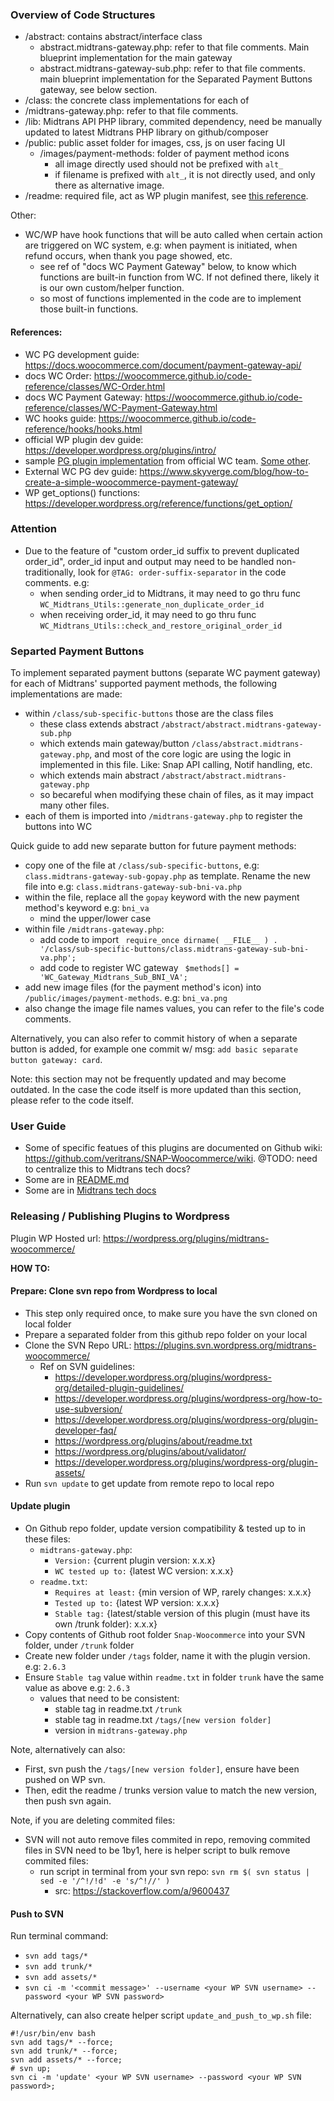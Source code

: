 ### Overview of Code Structures
- /abstract: contains abstract/interface class
  - abstract.midtrans-gateway.php: refer to that file comments. Main blueprint implementation for the main gateway
  - abstract.midtrans-gateway-sub.php: refer to that file comments. main blueprint implementation for the Separated Payment Buttons gateway, see below section.
- /class: the concrete class implementations for each of
- /midtrans-gateway.php: refer to that file comments.
- /lib: Midtrans API PHP library, commited dependency, need be manually updated to latest Midtrans PHP library on github/composer
- /public: public asset folder for images, css, js on user facing UI
  - /images/payment-methods: folder of payment method icons
    - all image directly used should not be prefixed with `alt_`
    - if filename is prefixed with `alt_`, it is not directly used, and only there as alternative image.
- /readme: required file, act as WP plugin manifest, see [this reference](https://wordpress.org/plugins/readme.txt).

Other:
- WC/WP have hook functions that will be auto called when certain action are triggered on WC system, e.g: when payment is initiated, when refund occurs, when thank you page showed, etc.
  - see ref of "docs WC Payment Gateway" below, to know which functions are built-in function from WC. If not defined there, likely it is our own custom/helper function.
  - so most of functions implemented in the code are to implement those built-in functions.

#### References:
- WC PG development guide: https://docs.woocommerce.com/document/payment-gateway-api/
- docs WC Order: https://woocommerce.github.io/code-reference/classes/WC-Order.html
- docs WC Payment Gateway: https://woocommerce.github.io/code-reference/classes/WC-Payment-Gateway.html
- WC hooks guide: https://woocommerce.github.io/code-reference/hooks/hooks.html
- official WP plugin dev guide: https://developer.wordpress.org/plugins/intro/
- sample [PG plugin implementation](https://github.com/woocommerce/woocommerce-gateway-stripe/) from official WC team. [Some other](https://github.com/woocommerce?q=gateway&type=&language=&sort=).
- External WC PG dev guide: https://www.skyverge.com/blog/how-to-create-a-simple-woocommerce-payment-gateway/
- WP get_options() functions: https://developer.wordpress.org/reference/functions/get_option/

### Attention
- Due to the feature of "custom order_id suffix to prevent duplicated order_id", order_id input and output may need to be handled non-traditionally, look for `@TAG: order-suffix-separator` in the code comments. e.g:
  - when sending order_id to Midtrans, it may need to go thru func `WC_Midtrans_Utils::generate_non_duplicate_order_id`
  - when receiving order_id, it may need to go thru func `WC_Midtrans_Utils::check_and_restore_original_order_id`

### Separted Payment Buttons
To implement separated payment buttons (separate WC payment gateway) for each of Midtrans' supported payment methods, the following implementations are made:
- within `/class/sub-specific-buttons` those are the class files
  - these class extends abstract `/abstract/abstract.midtrans-gateway-sub.php`
  - which extends main gateway/button `/class/abstract.midtrans-gateway.php`, and most of the core logic are using the logic in implemented in this file. Like: Snap API calling, Notif handling, etc.
  - which extends main abstract `/abstract/abstract.midtrans-gateway.php`
  - so becareful when modifying these chain of files, as it may impact many other files.
- each of them is imported into `/midtrans-gateway.php` to register the buttons into WC

Quick guide to add new separate button for future payment methods:
- copy one of the file at `/class/sub-specific-buttons`, e.g: `class.midtrans-gateway-sub-gopay.php` as template. Rename the new file into e.g: `class.midtrans-gateway-sub-bni-va.php`
- within the file, replace all the `gopay` keyword with the new payment method's keyword e.g: `bni_va`
  - mind the upper/lower case
- within file `/midtrans-gateway.php`: 
  - add code to import `
require_once dirname( __FILE__ ) . '/class/sub-specific-buttons/class.midtrans-gateway-sub-bni-va.php';`
  - add code to register WC gateway `
  $methods[] = 'WC_Gateway_Midtrans_Sub_BNI_VA';`
- add new image files (for the payment method's icon) into `/public/images/payment-methods`. e.g: `bni_va.png`
- also change the image file names values, you can refer to the file's code comments.

Alternatively, you can also refer to commit history of when a separate button is added, for example one commit w/ msg: `add basic separate button gateway: card`.

Note: this section may not be frequently updated and may become outdated. In the case the code itself is more updated than this section, please refer to the code itself.

### User Guide
- Some of specific featues of this plugins are documented on Github wiki: https://github.com/veritrans/SNAP-Woocommerce/wiki. @TODO: need to centralize this to Midtrans tech docs?
- Some are in [README.md](./README.md)
- Some are in [Midtrans tech docs](https://docs.midtrans.com/en/snap/with-plugins?id=wordpress-woocommerce)

### Releasing / Publishing Plugins to Wordpress
Plugin WP Hosted url: https://wordpress.org/plugins/midtrans-woocommerce/

**HOW TO:**

#### Prepare: Clone svn repo from Wordpress to local
- This step only required once, to make sure you have the svn cloned on local folder
- Prepare a separated folder from this github repo folder on your local
- Clone the SVN Repo URL: https://plugins.svn.wordpress.org/midtrans-woocommerce/
  - Ref on SVN guidelines:
    - https://developer.wordpress.org/plugins/wordpress-org/detailed-plugin-guidelines/
    - https://developer.wordpress.org/plugins/wordpress-org/how-to-use-subversion/
    - https://developer.wordpress.org/plugins/wordpress-org/plugin-developer-faq/
    - https://wordpress.org/plugins/about/readme.txt
    - https://wordpress.org/plugins/about/validator/
    - https://developer.wordpress.org/plugins/wordpress-org/plugin-assets/
- Run `svn update` to get update from remote repo to local repo

#### Update plugin
- On Github repo folder, update version compatibility & tested up to in these files:
  - `midtrans-gateway.php`:
    - `Version:` {current plugin version: x.x.x}
    - `WC tested up to:` {latest WC version: x.x.x}
  - `readme.txt`:
    - `Requires at least:` {min version of WP, rarely changes: x.x.x}
    - `Tested up to:` {latest WP version: x.x.x}
    - `Stable tag:` {latest/stable version of this plugin (must have its own /trunk folder): x.x.x}
- Copy contents of Github root folder `Snap-Woocommerce` into your SVN folder, under `/trunk` folder
- Create new folder under `/tags` folder, name it with the plugin version. e.g: `2.6.3`
- Ensure `Stable tag` value within `readme.txt` in folder `trunk` have the same value as above e.g: `2.6.3`
  - values that need to be consistent:
    - stable tag in readme.txt `/trunk`
    - stable tag in readme.txt `/tags/[new version folder]`
    - version in `midtrans-gateway.php`

Note, alternatively can also:
- First, svn push the `/tags/[new version folder]`, ensure have been pushed on WP svn.
- Then, edit the readme / trunks version value to match the new version, then push svn again.

Note, if you are deleting commited files:
- SVN will not auto remove files commited in repo, removing commited files in SVN need to be 1by1, here is helper script to bulk remove commited files:
  - run script in terminal from your svn repo: `svn rm $( svn status | sed -e '/^!/!d' -e 's/^!//' )`
    - src: https://stackoverflow.com/a/9600437

#### Push to SVN
Run terminal command:
- `svn add tags/*`
- `svn add trunk/*`
- `svn add assets/*`
- `svn ci -m '<commit message>' --username <your WP SVN username> --password <your WP SVN password>`

Alternatively, can also create helper script `update_and_push_to_wp.sh` file:
```
#!/usr/bin/env bash
svn add tags/* --force; 
svn add trunk/* --force; 
svn add assets/* --force;
# svn up; 
svn ci -m 'update' <your WP SVN username> --password <your WP SVN password>;
```